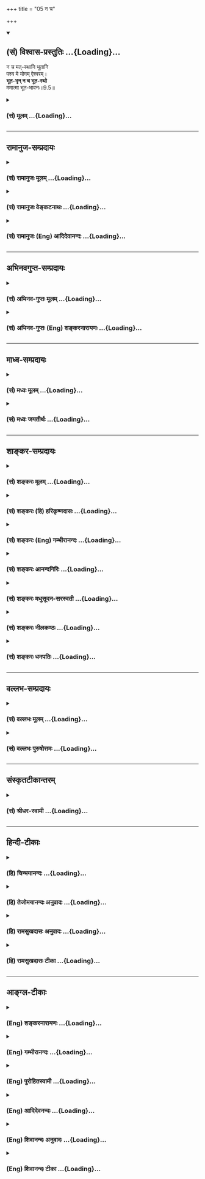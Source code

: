 +++
title = "05 न च"

+++
<div class="js_include" newlevelforh1="2" title="(सं) विश्वास-प्रस्तुतिः" unfilled url="/purANam_vaiShNavam/mahAbhAratam/06-bhIShma-parva/03-bhagavad-gItA-parva/saMskRtam/vishvAsa-prastutiH/09_rAja-vidyA-rAja-guhy/05_na_cha.md">
<details open><summary><h2>(सं) विश्वास-प्रस्तुतिः ...{Loading}...</h2></summary>

न च मत्-स्थानि भूतानि  
पश्य मे योगम् ऐश्वरम्।  
**भूत-भृन् न च भूत-स्थो**  
ममात्मा भूत-भावनः॥9.5॥
</details>
</div>
<div class="js_include collapsed" newlevelforh1="3" title="(सं) मूलम्" unfilled url="/purANam_vaiShNavam/mahAbhAratam/06-bhIShma-parva/03-bhagavad-gItA-parva/saMskRtam/mUlam/09_rAja-vidyA-rAja-guhy/05_na_cha.md">
<details><summary><h3>(सं) मूलम् ...{Loading}...</h3></summary>

न च मत्स्थानि भूतानि पश्य मे योगमैश्वरम्।  
भूतभृन्न च भूतस्थो ममात्मा भूतभावनः।।9.5।।
</details>
</div>


_________________
## रामानुज-सम्प्रदायः
<div class="js_include collapsed" newlevelforh1="3" title="(सं) रामानुजः मूलम्" unfilled url="/purANam_vaiShNavam/mahAbhAratam/06-bhIShma-parva/03-bhagavad-gItA-parva/saMskRtam/rAmAnujaH/mUlam/09_rAja-vidyA-rAja-guhy/05_na_cha.md">
<details><summary><h3>(सं) रामानुजः मूलम् ...{Loading}...</h3></summary>

।।9.5।।**न च मत्स्थानि भूतानि** न घटादीनां जलादेः इव मम धारकत्वम्; कथम्
मत्संकल्पेन।**पश्य** मम **ऐश्वरं योगम्** अन्यत्र कुत्रचिद् असंभवनीयं
मदसाधारणम् आश्चर्यं योगं पश्य। कः असौ योगः **भूतभृन्न च भूतस्थो ममात्मा
भूतभावनः।** सर्वेषां भूतानां भर्ता अहं न च तैः कश्चिद् अपि मम उपकारः। मम
आत्मा एव भूतभावनः; मम मनोमयः संकल्प एव भूतानां भावयिता धारयिता नियन्ता
च। सर्वस्य अस्य स्वसंकल्पायत्तस्थितिप्रवृत्तित्वे निदर्शनम् आह --

</details>
</div>
<div class="js_include collapsed" newlevelforh1="3" title="(सं) रामानुजः वेङ्कटनाथः" unfilled url="/purANam_vaiShNavam/mahAbhAratam/06-bhIShma-parva/03-bhagavad-gItA-parva/saMskRtam/rAmAnujaH/venkaTanAthaH/09_rAja-vidyA-rAja-guhy/05_na_cha.md">
<details><summary><h3>(सं) रामानुजः वेङ्कटनाथः ...{Loading}...</h3></summary>

।। 9.5एवमध्यायप्रधानार्थस्य प्रापकस्य माहात्म्यमुक्तम् अथ
प्राप्यमाहात्म्यद्वाराऽपि तदेव स्थिरीक्रियत इत्यभिप्रायेणाहशृणु
तावदिति। इदं सर्वम् इति निर्देशः प्रमाणसिद्धसमस्तवस्तुपर इत्यभिप्रायेणइदं
चेतनाचेतनात्मकमित्युक्तम्। अव्यक्तमूर्तिना इत्यस्य
विग्रहविषयत्वेऽत्रानुपयोगात्स्वरूपविषयोऽयमौपचारिकः प्रयोग इति
दर्शयितुंअप्रकाशितस्वरूपेणेत्युक्तम्।
आकाशवत्सन्निधिमात्ररूपव्याप्तिव्युदासाय बहुप्रमाणसिद्धो
व्याप्तिप्रकारःमया इत्यनेनाभिप्रेत इत्याहअन्तर्यामिणेति। उक्तप्रकाराया
व्याप्तेः प्रयोजनं तन्निदानं च दर्शयतिअस्येति। अत्र
धारणमनन्तरग्रन्थसिद्धम् अत एव नियमनमप्यर्थसिद्धम्। धारणं हि प्रशासनाधीनं
श्रूयते। शेषित्वं तु प्रागुक्तं; शरीरित्वेनार्थसिद्धं च।
अप्रकाशितस्वरूपत्वेन नियामकत्वेन च सर्वव्याप्तिं श्रुतौ दर्शयतियथेति।
पृथिव्युदाहरणं तत्प्रकरणोक्तसर्वाचेतनोपलक्षणार्थम्।
उक्तप्रकारव्यापकत्ववशात्मत्स्थानि इत्यनेन जगतः पृथक्सिद्धता निरस्यत
इत्यभिप्रायेणाहतत इति। श्रीविश्वरूपादिषु विग्रहाश्रितत्वमपि
सर्वस्योच्यते अत्र तु स्वरूपनिष्ठतेत्यपौनरुक्त्याय --
मय्यन्तर्यामिणीत्युक्तम्। अनयोर्धारणनियमनयोरपि व्याप्त्या सहाधीततामाह --
तत्रैवेति। स्थितिनियमने -- स्थितिप्रवृत्ती इत्यर्थः। शरीरशरीरित्ववचनात्
धृतिः शेषित्वं च तत्रार्थसिद्धे इत्यभिप्रायेणाहशेषित्वं चेति। मया ततमिदं
सर्वम् इत्यभिधायैवन चाहं तेष्ववस्थितः इति वचनं व्याहतम्; यः पृथिव्यां
तिष्ठन् इत्यादिश्रुतिविरुद्धं चेत्यत्राहअहं त्विति। मत्स्थानि सर्वभूतानि
इति प्रस्तुतप्रकारा स्थितिरत्र निषिध्यते। स भगवः कस्मिन् प्रतिष्ठितः
इत्यत्र स्वे महिम्नि यदि वा न महिम्नि \[छां.उ.7।24।1\] इति हि श्रूयत इति
भावः। उक्तं विवृणोतिमत्स्थिताविति। न कश्चिदिति स्वरूपतः
सङ्कल्पादृष्टादिना वेति भावः। मत्स्थानिन च मत्स्थानि
इत्येतद्व्याहतमित्यत्राह -- न घटादीनामिति। मूर्त हि मूर्तान्तरं
पतनप्रतिघातिना संयोगेन धारयति न तथाऽत्रेति भावः। लोकदृष्टविपरीतं न
सम्भवतीत्यभिप्रायेण शङ्कतेकथमिति। शरीरशरीरिणोरिव
सम्भवमभिप्रेत्याहमत्सङ्कल्पेनेति। स्वेच्छाधीनधारकत्वं हि विहितम्।
अस्वतन्त्रतया धारकत्वं तु निषिध्यत इत्यविरोध इति भावः। ऐश्वरम्
इत्यनेनानन्यसाधारणत्वं फलितम्। पश्य इत्यनेन चाश्चर्यता
द्योतितेत्यभिप्रायेणाहअन्यत्रेति। योगः सन्नहनोपायध्यानसङ्गतियुक्तिषु
\[अमरः3।3।22\] इति पाठात्सङ्कल्परूपं ध्यानमिह योगः;
युज्यमानस्वभावादिर्वा। पश्य मे योगम् इत्युक्ते योगस्वरूपमेवानन्तरं
वक्तव्यमिति तदाकाङ्क्षा दर्शयतिकोऽसाविति। भूतभृन्न च भूतस्थः
इत्यत्रार्थौचित्यादहमित्येव विशेष्यम्। अथवाभूतभावनः इतिवत्ममात्मा इति
निर्दिष्टसङ्कल्पविशेषणत्वेऽपि फलितकथनंसर्वेषां भूतानां
भर्ताऽहमित्यादि। आत्मा इति विशेषनिर्देशः
परिसङ्ख्यानयात्तदतिरिक्तसहकारिव्यवच्छेदार्थ
इत्यभिप्रायेणाहममात्मैवेति। ममात्मा इति
व्यधिकरणनिर्देशस्वारस्यसिद्धमात्मशब्दार्थमाहमम मनोमयः सङ्कल्प इति। एतेन
देहादिसङ्घातेऽहङ्कारमध्यारोप्य लोकबुद्ध्यनुसारेणममात्मा इति व्यपदेश
इतिशङ्करोक्तं प्रत्युक्तम्। सङ्कल्प एव मनःकार्यतयाऽन्यत्र प्रसिद्धो
मनःप्रतिपादकेनात्मशब्देनात्र व्यपदिष्टः। यद्वा आत्मशब्दोऽत्र
सङ्कल्परूपमनःपर एव;मनसैव जगत्सृष्टिं \[वि.पु.5।22।15\]मनोऽकुरुत
(आत्मन्वी) स्यामिति \[बृ.उ.1।2।1\] इत्यादेः। तदर्थज्ञापनाय तु
मनोमयशब्दः। धारणनियमनयोरेव प्रकृतत्वात्; अनन्तरश्लोके च
निर्दिश्यमानत्वात्; सृष्टेश्च ततोऽप्यनन्तरं वक्ष्यमाणत्वादत्रभूतभावनः
इत्येतत्सत्तातादधीन्यनियमनाद्युपलक्षणमित्यभिप्रायेणाहधारयिता नियन्ता
चेति। अथवाभूतभृन्न च भूतस्थः इत्यस्यैवायमर्थः।  
  

</details>
</div>
<div class="js_include collapsed" newlevelforh1="3" title="(सं) रामानुजः (Eng) आदिदेवानन्दः" unfilled url="/purANam_vaiShNavam/mahAbhAratam/06-bhIShma-parva/03-bhagavad-gItA-parva/saMskRtam/rAmAnujaH/english/AdidevAnandaH/09_rAja-vidyA-rAja-guhy/05_na_cha.md">
<details><summary><h3>(सं) रामानुजः (Eng) आदिदेवानन्दः ...{Loading}...</h3></summary>

9.5 And yet 'beings do not abide in Me,' as I do not support them as a
jug or any kind of vessel supports the water contained in them. How then
are they contained; By My will. Behold My divine Yoga power, namely, My
wonderful divine modes, unie to Me alone and having no comparison
elsewhere. What are these modes; 'I am the upholder of all beings and
yet I am not in them - My will sustains all beings.' The meaning is I am
the supporter of all beings, and yet I derive no help for Myself
whatever from them. My will alone projects, sustains and controls all
beings. He gives an illustration to show how all beings depend on His
will for their being and acts:

</details>
</div>


_________________
## अभिनवगुप्त-सम्प्रदायः
<div class="js_include collapsed" newlevelforh1="3" title="(सं) अभिनव-गुप्तः मूलम्" unfilled url="/purANam_vaiShNavam/mahAbhAratam/06-bhIShma-parva/03-bhagavad-gItA-parva/saMskRtam/abhinava-guptaH/mUlam/09_rAja-vidyA-rAja-guhy/05_na_cha.md">
<details><summary><h3>(सं) अभिनव-गुप्तः मूलम् ...{Loading}...</h3></summary>

।।9.5।। न चेति। न च मत्स्थानि -- अविद्यान्धानां तत्त्वादृष्टेः। न हि मूढा
अविच्छिन्नसंवित्स्वभावं परमेश्वरं समस्तवस्तुपरिच्छेदप्रतिष्ठास्थानं
मन्यन्ते। अपि तु कृशो देवदत्तोऽहम् इदं वेद्मि भूतले +++(S omits भूतले)+++ इदं
स्थितम् इति मितमेवस्वभावं प्रतिष्ठास्थानतया +++(N प्रतिष्ठानस्थानतया)+++
पश्यन्ति। ननु कथमेतद्विरुद्धम् \[उच्यते\] इत्या \[शङ्क्या\] ह पश्य
योगमैश्वरम्इति। योगः शक्तिः युज्यमानत्वात्। एतदेव ममैश्वर्यम्; यदेवं
निरतिशयाद्भुतवृत्ति स्वातन्त्र्यमित्यर्थः।

</details>
</div>
<div class="js_include collapsed" newlevelforh1="3" title="(सं) अभिनव-गुप्तः (Eng) शङ्करनारायणः" unfilled url="/purANam_vaiShNavam/mahAbhAratam/06-bhIShma-parva/03-bhagavad-gItA-parva/saMskRtam/abhinava-guptaH/english/shankaranArAyaNaH/09_rAja-vidyA-rAja-guhy/05_na_cha.md">
<details><summary><h3>(सं) अभिनव-गुप्तः (Eng) शङ्करनारायणः ...{Loading}...</h3></summary>

9.5 Na ca etc. Yet, the beings do not exist in Me : For, the persons,
who are blind with nescience, do not see the reality. The ignorant do
not consider the Absolute Lord - Who is of the nature of infinite
Consciousness - as a basis of determinate knowledge of all objects. On
the other hand conceiving \[like\] 'I, the lean Devadatta, know this, as
existing here on the floor', they view \[things of\] finite nature aone
as the basis \[of determination\]. But why this contradiction ; On this
doubt \[the Lord\] says Look at the Sovereign Yoga of Mine. Yoga
signifies the Power \[of the Absolute\], because it is being employed.
This is indeed My Sovereignty, which is the Freedom of behaving in this
manner in a highly strange way. This is the idea (here).

</details>
</div>


_________________
## माध्व-सम्प्रदायः
<div class="js_include collapsed" newlevelforh1="3" title="(सं) मध्वः मूलम्" unfilled url="/purANam_vaiShNavam/mahAbhAratam/06-bhIShma-parva/03-bhagavad-gItA-parva/saMskRtam/madhvaH/mUlam/09_rAja-vidyA-rAja-guhy/05_na_cha.md">
<details><summary><h3>(सं) मध्वः मूलम् ...{Loading}...</h3></summary>

।।9.5।। मत्स्थत्वेऽपि यथा पृथिव्यां स्पृष्ट्वा स्थितानि न तथा मयीत्याह --
न चेति। न दृश्यश्चक्षुषा चासौ न स्पृश्यः स्पर्शनेन च \[म.भा.12।339।21\]
इति हि मोक्षधर्मे। संज्ञासंज्ञः \[म.भा.12।338।47\] इति च। ममात्मा देह एव
भूतभावनः। महाविभूतेर्माहात्म्यशरीरइति इति मोक्षधर्मे
\[म.भा.12।338।17475\]।

</details>
</div>
<div class="js_include collapsed" newlevelforh1="3" title="(सं) मध्वः जयतीर्थः" unfilled url="/purANam_vaiShNavam/mahAbhAratam/06-bhIShma-parva/03-bhagavad-gItA-parva/saMskRtam/madhvaH/jayatIrthaH/09_rAja-vidyA-rAja-guhy/05_na_cha.md">
<details><summary><h3>(सं) मध्वः जयतीर्थः ...{Loading}...</h3></summary>

।।9.5।। मत्स्थानि सर्वभूतानि \[9।4\] इत्युक्त्वा पुनः कथंन च मत्स्थानि
इति व्याहृतमुच्यते इत्यत आह -- **मत्स्थत्वेऽपी**ति। **स्पृष्ट्वे**ति।
स्पर्शनेन्द्रियेण तां ज्ञात्वाऽन्योन्यधर्मसंक्रान्तिमासाद्य चेत्यर्थः।
परमेश्वरस्य स्पर्शनाद्यवेद्यत्वे प्रमाणमाह -- **ने**ति। संज्ञया शब्देनैव
संज्ञा सम्यग् ज्ञानं यस्यासौ तथोक्तः। मत्स्थानीत्यादेरुक्तत्वात्
भूतभृदित्यादिकं पुनरुक्तमित्यत आह -- **ममे**ति। प्राग्भूताधारत्वादिकं
स्वस्योक्तम्; अत्र पुनरव्यक्तमूर्तिनेति मूर्तावुक्तायां साऽस्मदादीनामिव
भिन्नेति भ्रान्तिनिरासार्थं स्वलक्षणं स्वदेहस्योच्यत
इत्यर्थः। ,भूतभावनत्वस्याधिकस्योक्तेश्च न पुनरुक्तिरिति भावेनोक्तम् --
**भूते**ति। स्यादिदं व्याख्यानं यदि भगवद्देहस्येदं भवेत्। तदेव कुतः
इत्यत आह -- **महाविभूते**रिति। माहात्म्यमेव शरीरं यस्यासौ तथोक्तः।

</details>
</div>


_________________
## शाङ्कर-सम्प्रदायः
<div class="js_include collapsed" newlevelforh1="3" title="(सं) शङ्करः मूलम्" unfilled url="/purANam_vaiShNavam/mahAbhAratam/06-bhIShma-parva/03-bhagavad-gItA-parva/saMskRtam/shankaraH/mUlam/09_rAja-vidyA-rAja-guhy/05_na_cha.md">
<details><summary><h3>(सं) शङ्करः मूलम् ...{Loading}...</h3></summary>

।।9.5।। -- **न च मत्स्थानि भूतानि** ब्रह्मादीनि। **पश्य मे योगं**
युक्तिं घटनं मे **मम ऐश्वरम्** ईश्वरस्य इमम् ऐश्वरम्; योगम् आत्मनो
याथात्म्यमित्यर्थः। तथा च श्रुतिः असंसर्गित्वात् असङ्गतां दर्शयति --
असङ्गो न हि सज्जते (बृह0 उ₀ 3।9।26) इति। इदं च आश्चर्यम् अन्यत् पश्य --
भूतभृत् असङ्गोऽपि सन् भूतानि बिभर्ति **न च भूतस्थः;** यथोक्तेन न्यायेन
दर्शितत्वात् भूतस्थत्वानुपपत्तेः। कथं पुनरुच्यते असौ मम आत्मा इति विभज्य
देहादिसङ्घातं तस्मिन् अहंकारम् अध्यारोप्य लोकबुद्धिम् अनुसरन् व्यपदिशति
**मम आत्मा** इति; न पुनः आत्मनः आत्मा अन्यः इति लोकवत् अजानन्। तथा
**भूतभावनः** भूतानि भावयति उत्पादयति वर्धयतीति वा भूतभावनः।। यथोक्तेन
श्लोकद्वयेन उक्तम् अर्थं दृष्टान्तेन उपपादयन् आह --,

</details>
</div>
<div class="js_include collapsed" newlevelforh1="3" title="(सं) शङ्करः (हि) हरिकृष्णदासः" unfilled url="/purANam_vaiShNavam/mahAbhAratam/06-bhIShma-parva/03-bhagavad-gItA-parva/saMskRtam/shankaraH/hindI/harikRShNadAsaH/09_rAja-vidyA-rAja-guhy/05_na_cha.md">
<details><summary><h3>(सं) शङ्करः (हि) हरिकृष्णदासः ...{Loading}...</h3></summary>

।।9.5।। मैं असंसर्गी हूँ; इसलिये --, ( वास्तवमें ) ब्रह्मादि सब प्राणी भी
मुझमें स्थित नहीं हैं; तू मेरे इस ईश्वरीय योग -- युक्ति -- घटनाको देख;
अर्थात् मुझ ईश्वरके योगको यानी यथार्थ आत्मतत्त्वको समझ। संसर्गरहित आत्मा
कहीं भी लिप्त नहीं होता यह श्रुति भी संसर्गरहित होनेके कारण ( आत्माकी )
निर्लेपता दिखलाती है। यह और भी आश्चर्य देख कि भूतभावन मेरा आत्मा
संसर्गरहित होकर भी भूतोंका भरणपोषण करता रहता है परंतु भूतोमें स्थित नहीं
है। क्योंकि परमात्माका भूतोंमें स्थित होना सम्भव नहीं; यह बात उपर्युक्त
न्यायसे स्पष्ट दिखलायी जा चुकी है। पू₀ -- ( जब कि आत्मा अपनेसे कोई अन्य
वस्तु ही नहीं है ) तो मेरा आत्मा यह कैसे कहा जाता है उ₀ -- लौकिक
बुद्धिका अनुकरण करते हुए देहादि संघातको आत्मासे अलग करके फिर उसमें
अहंकारका अध्यारोप करके मेरा आत्मा ऐसा कहते हैं; आत्मा अपने आपसे भिन्न है
ऐसा समझकर लोगोंकी भाँति अज्ञानपूर्वक ऐसा नहीं कहते। जो भूतोंको प्रकट
करता है -- उत्पन्न करता है या बढ़ाता है उसको भूतभावन कहते हैं।

</details>
</div>
<div class="js_include collapsed" newlevelforh1="3" title="(सं) शङ्करः (Eng) गम्भीरानन्दः" unfilled url="/purANam_vaiShNavam/mahAbhAratam/06-bhIShma-parva/03-bhagavad-gItA-parva/saMskRtam/shankaraH/english/gambhIrAnandaH/09_rAja-vidyA-rAja-guhy/05_na_cha.md">
<details><summary><h3>(सं) शङ्करः (Eng) गम्भीरानन्दः ...{Loading}...</h3></summary>

9.5 Na ca bhutani, nor do the beings, beginning from Brahma; matsthani,
dwell in Me. Pasya, behold; me, My; aisvaram, divine; yogam, Yoga,
action, performance, i.e. this real nature of Myself. The Upanisadic
text, too, similarly shows the absence of association (of the Self) due
to Its being free from contact: '৷৷.unattached, for It is never
attached' (Br. 3.9.26). Behold this other wonder: I am the bhuta-bhrt,
sustainer of beings, though I am unattached. Ca, but; mama atma, My
Self; na bhutasthah, is not contained in the bengs. As it has been
explained according to the logic stated above, there is no possibility
of Its remaining contained in beings. How, again, is it said, 'It is My
Self; Following human understanding, having separated the aggregate of
body etc. (from the Self) and superimposing eoism of them, the Lord
calls It 'My Self'. But not that He has said so by ignorantly thinking
like ordinary mortals that the Self is different from Himself. So also,
I am the bhuta-bhavanah, originator of beings, one who gives birth to or
nourishes the beings. By way of establishing with the help of an
illustration the subject-matter \[Subject-matter-that the Self, which
has no contact with anything, is the substratum of creation, continuance
and dissolution.\] dealt with in the aforesaid two verses, the Lord
says:

</details>
</div>
<div class="js_include collapsed" newlevelforh1="3" title="(सं) शङ्करः आनन्दगिरिः" unfilled url="/purANam_vaiShNavam/mahAbhAratam/06-bhIShma-parva/03-bhagavad-gItA-parva/saMskRtam/shankaraH/AnandagiriH/09_rAja-vidyA-rAja-guhy/05_na_cha.md">
<details><summary><h3>(सं) शङ्करः आनन्दगिरिः ...{Loading}...</h3></summary>

।।9.5।। परमेश्वरस्य भूतेषु स्थित्यभावेऽपि भूतानां तत्र स्थितिरास्थितेति
कुतोऽसङ्गत्वं तत्राह -- **अतएवेति।** नचेत्यत्र चकारोऽवधारणार्थः।
भूतानामीश्वरे नैव स्थितिरित्यत्र हेतुमाह -- **पश्येति।**
आत्मनोऽसङ्गत्वं,स्वरूपमित्यत्र प्रमाणमाह -- **तथाचेति।**
असङ्गश्चेदीश्वरस्तर्हि कथं मत्स्थानि भूतानीत्युक्तं कथं च तथोक्त्वा नच
मत्स्थानीति तद्विरुद्धमुदीरितमित्याशङ्क्याह -- **इदं चेति।** तर्हि
भूतसंबन्धः स्यादिति नेत्याह -- **नचेति।** यथोक्तेन न्यायेन।
असङ्गत्वेनेति यावत्। असङ्गतया वस्तुतो भूतासंबन्धेऽपि कल्पनया तदविरोधान्न
मिथोविरोधोऽस्तीति भावः। आत्मनः सकाशादात्मनोऽन्यत्वायोगात्कुतः
संबन्धोक्तिरित्याशङ्क्याह -- **असाविति।** (विभज्येति)। यथा लोको
वस्तुतत्त्वमजानन्भेदमारोप्य ममायमिति संबन्धमनुभवति न तथेह संबन्धव्यपदेश
आत्मनि स्वतो भेदाभावादतो भेदेऽसत्येव लोके
संबन्धबुद्धिदर्शनमनुसरन्भगवानात्मनो देहादिसंघातं विभज्याहंकारं
तस्मिन्नारोप्य असौ ममात्मेति भेदं व्यपदिशति। तथाच संघातस्य ममेति
व्यपदेशात्ततो नि(कृ)ष्कृष्टस्य स्वरूपस्यात्मशब्देन निर्देशान्न
भूतस्थोऽसावित्यर्थः। पूर्वोक्तासङ्गत्वाङ्गीकारेणैवात्मा भूतानि
भावयतीत्याह -- **तथेति।**

</details>
</div>
<div class="js_include collapsed" newlevelforh1="3" title="(सं) शङ्करः मधुसूदन-सरस्वती" unfilled url="/purANam_vaiShNavam/mahAbhAratam/06-bhIShma-parva/03-bhagavad-gItA-parva/saMskRtam/shankaraH/madhusUdana-sarasvatI/09_rAja-vidyA-rAja-guhy/05_na_cha.md">
<details><summary><h3>(सं) शङ्करः मधुसूदन-सरस्वती ...{Loading}...</h3></summary>

।।9.5।। अतएव दिविष्ठ इवादित्ये कल्पितानि जलचलनादीनि मयि कल्पितानि भूतानि
परमार्थतो मयि न सन्ति। त्वमर्जुनः प्राकृतीं मनुष्यबुद्धिं हित्वा पश्य
पर्यालोचय। मे योगं प्रभावमैश्वरं अघटनघटनाचातुर्यं मायाविन इव
ममावलोकयेत्यर्थः। नाहं कस्यचिदाधेयो नापि कस्यचिदाधारस्तथाप्यहं सर्वेषु
भूतेषु मयि च सर्वाणि भूतानीति महतीयं माया। यतो भूतानि सर्वाणि
कार्याण्युपादानतया बिभर्ति धारयति पोषयतीति च भूतभृत् भूतानि सर्वाणि
कर्तृतयोत्पादयतीति भूतभावनः। एवमभिन्ननिमित्तोपादानभूतोऽपि ममात्मा मम
परमार्थस्वरूपभूतः सच्चिदानन्दघनोऽसङ्गाद्वितीयस्वरूपत्वान्न भूतस्थः
परमार्थतो न भूतसंबन्धी स्वप्नदृगिव न परमार्थतः स्वकल्पितसंबन्धीत्यर्थः।
ममात्मेति राहोः शिर इतिवत्कल्पनया षष्ठी।

</details>
</div>
<div class="js_include collapsed" newlevelforh1="3" title="(सं) शङ्करः नीलकण्ठः" unfilled url="/purANam_vaiShNavam/mahAbhAratam/06-bhIShma-parva/03-bhagavad-gItA-parva/saMskRtam/shankaraH/nIlakaNThaH/09_rAja-vidyA-rAja-guhy/05_na_cha.md">
<details><summary><h3>(सं) शङ्करः नीलकण्ठः ...{Loading}...</h3></summary>

।।9.5।। एवमभ्युपगतमानन्दस्य जगद्विवर्ताधिष्ठानत्वं तदप्यपवदति -- **न च
मत्स्थानीति।** अयंभावः -- अस्य द्वैतेन्द्रजालस्य यदुपादानकारणम्। अज्ञानं
तदुपाश्रित्य ब्रह्मकारणमुच्यते इति वार्तिकोक्तेरज्ञानमेव जगत्कारणं तच्च
तुच्छम्। अहं चासङ्गः। ततश्च तुच्छतरेण तत्कार्येण भूतसंघेन न
ममासङ्गस्याधाराधेयभावसंबन्धोऽनिर्वचनीयोऽप्यस्ति। आवृतं हि
रज्ज्वादिकमनिर्वचनीयेन सर्पादिना संबध्यते। अहं तु सर्वदानावृतः
साक्षिरूपत्वात्तत्संबन्धशून्य इति न च मत्स्थानि भूतानीत्युक्तमिति। ननु
साक्षिणस्तव ब्रह्मणो युवा सुखी चेति प्रतीत्येव भूतसंबन्धानुभवात्कथं न च
मत्स्थानीत्युक्तिरित्याशङ्क्याह -- **पश्य मे योगमैश्वरमिति।** मे मम
भूतैः सह योगं युक्तिघटनां पश्य। ऐश्वरं ईश्वरेण मायाविना निर्मितं गगने
गन्धर्वनगरमिव। अतएव मम कारणशरीरस्यात्मा प्रत्यगानन्दे भूतभृदपि भूतस्थो
न। चकारोऽप्यर्थे भिन्नक्रमश्च। खमिव गन्धर्वनगरभृदपि तत्स्थं न। तस्य
तदाकारेण परिणामासंभवात्। एवंरूपोऽपि परानन्दरूपो ममात्मा स भूतभावनः
भूतानां वृद्धिकरः। एतस्यैवानन्दस्यान्यानि भूतानि मात्रामुपजीवन्ति। को
ह्येवान्यात्कः प्राण्याद्यदेष आकाश आनन्दो न स्यात् इत्यादिश्रुतिभ्यः।
आकाशेऽव्याकृताख्ये स्वाधिष्ठानभूत आनन्दोऽनुस्यूतो न स्यात्तर्हि
प्राणापानक्रियां कश्चिदपि न कुर्यात् कारणगतं जाड्यं कार्येऽपि स्यात्।
आकाशे आनन्दानुबन्धे तु कारणस्य चेतनत्वात्कार्यमपि चेतनावत्स्यादिति
श्रुत्यर्थः। बृहदारण्यकेऽपियदूर्ध्वं गार्गि दिवो यदवाक् पृथिव्या यदन्तरा
द्यावापृथिवी इमे यद्भूतं च भवच्च भविष्यच्चेत्याचक्षत आकाश एव तदोतं च
प्रोतं च इति मायाविनि सर्वस्योतप्रोतत्वमुक्त्वाकस्मिन्नु खल्वाकाश ओतश्च
प्रोतश्च इत्यस्योत्तरम्एतस्मिन्खल्वक्षरे गार्गि आकाश ओतश्च प्रोतश्च
इत्यस्थूलादिलक्षणस्याक्षरस्याकाशाधारत्वमुक्तम्।
तस्माद्युक्तमुक्तमाकाशशरीरेण भगवता कारणोपाधिनिष्कृष्टचिन्मात्राभिप्रायेण
ममात्मा भूतभावन इति।

</details>
</div>
<div class="js_include collapsed" newlevelforh1="3" title="(सं) शङ्करः धनपतिः" unfilled url="/purANam_vaiShNavam/mahAbhAratam/06-bhIShma-parva/03-bhagavad-gItA-parva/saMskRtam/shankaraH/dhanapatiH/09_rAja-vidyA-rAja-guhy/05_na_cha.md">
<details><summary><h3>(सं) शङ्करः धनपतिः ...{Loading}...</h3></summary>

।।9.5।। अतएव सर्वसङ्गविवर्जिते मयि परमात्मनि वस्तुस्तु भूतान्यपि सर्वाणि
नच स्थितानि। पश्य मे योगमैश्वम्। योगं युक्तं घटनां ममैश्वरं
याथात्म्यभावम्। तथाच श्रुतिःअङ्गो नहि सञ्जते इति। इदं
चान्यद्योगमधटितधटनापटीयस्त्वं पश्य। भूतभृन्नच भूतस्थो
ममात्माऽसङ्गित्वात् भूतेषु न तिष्ठतीति तथा वस्तुत एतादृशोऽपि सन् भूतानि
स्थावरजङ्गमादीनि बिभर्ति धारयति पोषयतीति तथा भूतभावनः भूतानि
भावत्युत्पादयतीति तथा ममात्मेति तु भेदमारोप्य राहोः शरि इतिवत्प्रयोगः।

</details>
</div>


_________________
## वल्लभ-सम्प्रदायः
<div class="js_include collapsed" newlevelforh1="3" title="(सं) वल्लभः मूलम्" unfilled url="/purANam_vaiShNavam/mahAbhAratam/06-bhIShma-parva/03-bhagavad-gItA-parva/saMskRtam/vallabhaH/mUlam/09_rAja-vidyA-rAja-guhy/05_na_cha.md">
<details><summary><h3>(सं) वल्लभः मूलम् ...{Loading}...</h3></summary>

।।9.5।। तेन भूतानि पञ्चमहाभूतानि प्राणिजातानि च नामरूपज्ञानकर्मात्मकानि
मत्स्थानि अस्तिभातिप्रियत्वेन रूपेण नाम्ना च प्रकाशमाने मय्येवाक्षरे
सर्वान्तर्यामिस्वरूपे उपादाने स्थितानि। द्वितीयपक्षे मत्स्थानि भूतानि
मदायत्तस्थितिकानीत्यर्थः। अहं तु न तदायत्तस्थितिरित्याहनचाहं तेषु
\[9।4\] इति। एवम्भूतो ममाखिलधर्माश्रयस्य मूलभूतस्य क्षराक्षरातीतस्य
स्वैश्वर्यमहिमेति बोधयतिन च मत्स्थानि इति। निर्लेपतया
विरुद्धसर्वधर्माश्रयत्वमाह। वस्तुतो न च मत्स्थानि नहि घटादीनामिव
जलाद्यवलेपकत्वं (जलावधारकत्वं) मयि मदाधारशक्त्या तत्स्थितिरपि
नान्यथेत्यचिन्त्यैश्वर्ययोगोऽयं ममेत्याहपश्य मे योगमैश्वरं इति। तथाहि मे
मनोमयसङ्कल्प एव सर्वं कर्त्तुं शक्तोऽलौकिकयोगः स एवान्यव्यामोहको
मायापदव्यपदिश्यमानोऽपि क्वचित् स च ममात्माऽक्षरस्वरूपोऽध्यात्मधर्माख्यो
भूतानां भावयिता नियन्ता च तमेतं पश्य मम विरुद्धधर्माश्रयमालोचय। स
किम्भूतः भूतभृन्न च भूतस्थ इति। न तत्सजातीयः; अपितु
भूम्याद्यन्तर्वर्त्ती पालक उद्भावकश्च।

</details>
</div>
<div class="js_include collapsed" newlevelforh1="3" title="(सं) वल्लभः पुरुषोत्तमः" unfilled url="/purANam_vaiShNavam/mahAbhAratam/06-bhIShma-parva/03-bhagavad-gItA-parva/saMskRtam/vallabhaH/puruShottamaH/09_rAja-vidyA-rAja-guhy/05_na_cha.md">
<details><summary><h3>(सं) वल्लभः पुरुषोत्तमः ...{Loading}...</h3></summary>

  
  
।।9.5।। मत्स्थानि सर्वभूतानि \[9।4\] इत्युक्त्या भगवतस्ते भिन्ना
भविष्यन्तीति ज्ञानेन व्यापकत्वे भ्रमो मा भवत्वित्यत आह -- न च
मत्स्थानीति। च पुनः। तानि भूतानि जातान्यपि भिन्नतया मत्स्थानि न; किन्तु
मदात्मकान्येवेत्यर्थः। ननु तर्हि कथं भेदप्रतीतिः इत्यत आह -- पश्य मे
योगमैश्वरमिति। मे ऐश्वरं कर्तुमकर्तुमन्यथाकर्तुं समर्थत्वरूपं
क्रीडात्मकं योगं पश्य। अयमर्थः -- मया क्रीडार्थमभेदेऽपि भेदो बोध्यते।
एतदेव विशदयति -- भूतभृदिति। भूतानि आधारत्वेन धारयति स्वरसार्थं पोषयतीति
भूतभृत्। भूतानि पालयति तथा भावयति स्वभावभावितानि करोतीति भूतभावनः।
एतादृशोऽपि सन् ममात्मा मदात्मस्वरूपं भूतस्थो न भवति। अयं भावः -- तेषु
क्रीडां कुर्वन्नपि यथा ते क्रीडार्थं सृष्टास्तत्र स्थिताः स्वाभिमानेन
भिन्नतया,तिष्ठन्ति तथाऽहं न तिष्ठामि।  
  

</details>
</div>


_________________
## संस्कृतटीकान्तरम्
<div class="js_include collapsed" newlevelforh1="3" title="(सं) श्रीधर-स्वामी" unfilled url="/purANam_vaiShNavam/mahAbhAratam/06-bhIShma-parva/03-bhagavad-gItA-parva/saMskRtam/shrIdhara-svAmI/09_rAja-vidyA-rAja-guhy/05_na_cha.md">
<details><summary><h3>(सं) श्रीधर-स्वामी ...{Loading}...</h3></summary>

।।9.5।। किंच **-- नचेति।** नच मयि स्थितानि भूतान्यसङ्गत्वादेव मम। ननु
तर्हि व्यापकत्वमाश्रयत्वं च पूर्वोक्तं विरुद्धमित्याशङ्क्याह **--
यथेति।** म ऐश्वरमसाधारणं योगं युक्तिमघटितघटनाचातुर्यं पश्य।
मदीययोगमायावैभवस्यावितर्क्यत्वान्न विरुद्धं किंचिदित्यर्थः।
अन्यदप्याश्चर्यं पश्येत्याह -- भूतेति। भूतानि बिभर्ति धारयतीति भूतभृत्।
भूतानि भावयति पालयतीति भूतभावनः। एवंभूतोऽपि ममात्मा परं स्वरूपं भूतस्थो
न भवति।। अयंभावः -- यथा जीवो देहं बिभ्रत्पालयंश्चाहंकारेण
तत्संश्लिष्टस्तिष्ठत्येवमहं भूतानि धारयन्पालयन्नपि न तेषु तिष्ठामि;
निरहंकारत्वादिति।

</details>
</div>


_________________
## हिन्दी-टीकाः
<div class="js_include collapsed" newlevelforh1="3" title="(हि) चिन्मयानन्दः" unfilled url="/purANam_vaiShNavam/mahAbhAratam/06-bhIShma-parva/03-bhagavad-gItA-parva/hindI/chinmayAnandaH/09_rAja-vidyA-rAja-guhy/05_na_cha.md">
<details><summary><h3>(हि) चिन्मयानन्दः ...{Loading}...</h3></summary>

।।9.5।। पूर्व श्लोक में भगवान् श्रीकृष्ण ने कहा है कि समस्त भूत अर्थात्
सम्पूर्ण चराचर सृष्टि उनमें स्थित है; परन्तु वे उसमें नहीं हैं। उसी विषय
के तर्क की अगली कड़ी बताते हुए वे अब कहते हैं कि वस्तुत; वे भूत मुझमें
स्थित नहीं हैं; अर्थात् अनन्त से सान्त की उत्पत्ति कभी नहीं हुई स्तम्भ
और प्रेत के दृष्टान्त का पुन उपयोग करते हुए; भगवान् की उक्ति स्तम्भ के
इस कथन के तुल्य होगी कि; वास्तव में; मुझ विद्युत् स्तम्भ में प्रेत का
अस्तित्व कदापि नहीं था। अनन्त स्वरूप शुद्ध चैतन्य परमात्मा में इस
नानाविध जगत् का अस्तित्व न कभी था; न अब है और न कभी होगा। जाग्रत पुरुष
के लिए स्वप्न के भोग कभी उपलब्ध नहीं होते। संक्षेप में; आत्मानुभव में इस
नानाविध सृष्टि का दर्शन नहीं होता। वर्तमान में इसकी प्रतीति का कारण
अज्ञानरूप आत्मविस्मृति है। यह आत्मा भूतमात्र को उत्पन्न करने वाला और उसका
धारकपोषक है; जैसे; समस्त तरंगों का जन्मदाता और धारणपोषण करने वाला समुद्र
है और फिर भी; मैं उनमें (भूतों में) स्थित नहीं हूँ। कैसे जैसे; समुद्र
तरंगों में नहीं रहता अर्थात् उसके परिच्छेदों से सदा मुक्त रहता है। समस्त
घटों की उत्पत्ति; स्थिति और धारण मिट्टी से ही है; तथापि उनमें से कोई एक
घट अथवा घटसमुदाय न तो मिट्टी को परिभाषित कर सकता है और न उसके सम्पूर्ण
ज्ञान को करा सकता है। दिव्य; सनातन शुद्ध चैतन्य स्वरूप परमात्मा ही वह
अधिष्ठान है; जो इस नित्य परिवर्तनशील विविधरूप सृष्टि के विस्तृत हृदय को
धारण और प्रकाशित करता है। ज्ञानेन्द्रियों के द्वारा बाह्य विषयों के ग्रहण
से मन में विषयाकार वृत्तियाँ उत्पन्न होती हैं; जिन्हें सर्वरूपों में
स्थित चैतन्य आत्मा प्रकाशित करता है। यदि यह चैतन्य न होता तो हमें अखण्ड
अनुभवों की धारा के रूप में जीवन का कभी भान भी नहीं हो सकता था। जैसे
कपड़े में कपास है; आभूषणों में स्वर्ण और अग्नि में उष्णता है; वैसे ही
क्षर सृष्टि में अक्षर तत्त्व है। जाग्रत पुरुष के बिना स्वप्नद्रष्टा नहीं
हो सकता जाग्रत पुरुष स्वप्न जगत् को व्याप्त किये रहता है; परन्तु वह
स्वप्न से कभी दूषित या लिप्त नहीं होता और; जाग्रत पुरुष की दृष्टि से
स्वप्न का अस्तित्व कभी होता ही नहीं। भगवान् श्रीकृष्ण यह अनुभव करते हैं
कि विरोधाभास की यह भाषा अर्जुन जैसे सामान्य पुरुषों के लिए एक पहेली
सिद्ध हो रही है; इसलिए करूणासागर भगवान् अपने शिष्य के लिए एक दृष्टान्त
देते हैं --

</details>
</div>
<div class="js_include collapsed" newlevelforh1="3" title="(हि) तेजोमयानन्दः अनुवादः" unfilled url="/purANam_vaiShNavam/mahAbhAratam/06-bhIShma-parva/03-bhagavad-gItA-parva/hindI/tejomayAnandaH/anuvAdaH/09_rAja-vidyA-rAja-guhy/05_na_cha.md">
<details><summary><h3>(हि) तेजोमयानन्दः अनुवादः ...{Loading}...</h3></summary>

।।9.5।। और (वस्तुत:) भूतमात्र मुझ में स्थित नहीं है; मेरे ईश्वरीय योग को
देखो कि भूतों को धारण करने वाली और भूतों को उत्पन्न करने वाली मेरी आत्मा
उन भूतों में स्थित नहीं है।।

</details>
</div>
<div class="js_include collapsed" newlevelforh1="3" title="(हि) रामसुखदासः अनुवादः" unfilled url="/purANam_vaiShNavam/mahAbhAratam/06-bhIShma-parva/03-bhagavad-gItA-parva/hindI/rAmasukhadAsaH/anuvAdaH/09_rAja-vidyA-rAja-guhy/05_na_cha.md">
<details><summary><h3>(हि) रामसुखदासः अनुवादः ...{Loading}...</h3></summary>

।।9.4 -- 9.5।। यह सब संसार मेरे निराकार स्वरूपसे व्याप्त है। सम्पूर्ण
प्राणी मुझ में स्थित हैं; परन्तु मैं उनमें स्थित नहीं हूँ तथा वे प्राणी
भी मेरेमें स्थित नहीं हैं -- मेरे इस ईश्वर-सम्बन्धी योग-(सामर्थ्य-) को
देख ! सम्पूर्ण प्राणियोंको उत्पन्न करनेवाला और उनका धारण, भरण-पोषण
करनेवाला मेरा स्वरूप उन प्राणियोंमें स्थित नहीं है।

</details>
</div>
<div class="js_include collapsed" newlevelforh1="3" title="(हि) रामसुखदासः टीका" unfilled url="/purANam_vaiShNavam/mahAbhAratam/06-bhIShma-parva/03-bhagavad-gItA-parva/hindI/rAmasukhadAsaH/TIkA/09_rAja-vidyA-rAja-guhy/05_na_cha.md">
<details><summary><h3>(हि) रामसुखदासः टीका ...{Loading}...</h3></summary>

।।9.5।।***व्याख्या--*'मया ततमिदं सर्वं
जगदव्यक्तमूर्तिना'--**मन-बुद्धि-इन्द्रियोंसे जिसका ज्ञान होता है, वह
भगवान्का व्यक्तरूप है और जो मन-बुद्धि-इन्द्रियोंका विषय नहीं है अर्थात्
मन आदि जिसको नहीं जान सकते, वह भगवान्का अव्यक्तरूप है। यहाँ भगवान्ने
**'मया'** पदसे व्यक्त(साकार) स्वरूप और,**'अव्यक्तमूर्तिना'** पदसे
अव्यक्त-(निराकार-) स्वरूप बताया है। इसका तात्पर्य है कि भगवान्
व्यक्तरूपसे भी हैं और अव्यक्तरूपसे भी हैं। इस प्रकार भगवान्की यहाँ
व्यक्तअव्यक्त (साकारनिराकार) कहनेकी गूढ़ाभिसन्धि समग्ररूपसे है अर्थात्
सगुणनिर्गुण, साकारनिराकार आदिका भेद तो सम्प्रदायोंको लेकर है, वास्तवमें
परमात्मा एक हैं। ये सगुणनिर्गुण आदि एक ही परमात्माके अलगअलग विशेषण हैं,
अलगअलग नाम हैं।  
  
गीतामें जहाँ सत्असत्, शरीरशरीरीका वर्णन किया गया है, वहाँ जीवके वास्तविक
स्वरूपके लिये आया है-- **'येन सर्वमिदं ततम्'** (2। 17) क्योंकि यह
परमात्माका साक्षात् अंश होनेसे परमात्माके समान ही सर्वत्र व्यापक है
अर्थात् परमात्माके साथ इसका अभेद है। जहाँ सगुणनिराकारकी उपासनाका वर्णन
आया है, वहाँ बताया है -- **'येन सर्वमिदं ततम्'** (8। 22), जहाँ कर्मोंके
द्वारा भगवान्का पूजन बताया है, वहाँ भी कहा है -- **'येन सर्वमिदं ततम्'**
(18। 46)। इन सबके साथ एकता करनेके लिये ही भगवान् यहाँ कहते हैं --'**मया
ततमिदं सर्वम्'। 'मतस्थानि सर्वभूतानि'--** सम्पूर्ण प्राणी मेरेमें स्थित
हैं अर्थात् पराअपरा प्रकृतिरूप सारा जगत् मेरेमें ही स्थित है। वह मेरेको
छोड़कर रह ही नहीं सकता। कारण कि सम्पूर्ण प्राणी मेरेसे ही उत्पन्न होते
हैं, मेरेमें ही स्थित रहते हैं और मेरेमें ही लीन होते हैं अर्थात् उनका
उत्पत्ति,स्थिति और प्रलयरूप जो कुछ परिवर्तन होता है, वह सब मेरेमें ही
होता है। अतः वे सब प्राणी मेरेमें स्थित हैं।**'न चाहं तेष्ववस्थितः'--**
पहले भगवान्ने दो बातें कहीं -- पहली **'मया ततमिदं सर्वं
जगदव्यक्तमूर्तिना'** और दूसरी **'मत्स्थानि सर्वभूतानि। '** अब भगवान् इन
दोनों बातोंके विरुद्ध दो बातें कहते हैं।

</details>
</div>


_________________
## आङ्ग्ल-टीकाः
<div class="js_include collapsed" newlevelforh1="3" title="(Eng) शङ्करनारायणः" unfilled url="/purANam_vaiShNavam/mahAbhAratam/06-bhIShma-parva/03-bhagavad-gItA-parva/english/shankaranArAyaNaH/09_rAja-vidyA-rAja-guhy/05_na_cha.md">
<details><summary><h3>(Eng) शङ्करनारायणः ...{Loading}...</h3></summary>

9.5. Yet, the beings do not exist in Me. Look at the Sovereign Yoga of
Mine. My Self is the sustainer of the beings, does not exist in beings,
and cuases beings to be born.

</details>
</div>
<div class="js_include collapsed" newlevelforh1="3" title="(Eng) गम्भीरानन्दः" unfilled url="/purANam_vaiShNavam/mahAbhAratam/06-bhIShma-parva/03-bhagavad-gItA-parva/english/gambhIrAnandaH/09_rAja-vidyA-rAja-guhy/05_na_cha.md">
<details><summary><h3>(Eng) गम्भीरानन्दः ...{Loading}...</h3></summary>

9.5 Nor do the beings dwell in Me. Behod My divine Yoga! I am the
sustainer and originator of beings, but My Self is not contained in the
beings.

</details>
</div>
<div class="js_include collapsed" newlevelforh1="3" title="(Eng) पुरोहितस्वामी" unfilled url="/purANam_vaiShNavam/mahAbhAratam/06-bhIShma-parva/03-bhagavad-gItA-parva/english/purohitasvAmI/09_rAja-vidyA-rAja-guhy/05_na_cha.md">
<details><summary><h3>(Eng) पुरोहितस्वामी ...{Loading}...</h3></summary>

9.5 Nevertheless, they do not consciously abide in Me. Such is My Divine
Sovereignty that though I, the Supreme Self, am the cause and upholder
of all, yet I remain outside.

</details>
</div>
<div class="js_include collapsed" newlevelforh1="3" title="(Eng) आदिदेवनन्दः" unfilled url="/purANam_vaiShNavam/mahAbhAratam/06-bhIShma-parva/03-bhagavad-gItA-parva/english/AdidevanandaH/09_rAja-vidyA-rAja-guhy/05_na_cha.md">
<details><summary><h3>(Eng) आदिदेवनन्दः ...{Loading}...</h3></summary>

9.5 And yet beings do not abide in Me. Behold My divine Yoga. I am the
upholder of all beings and yet I am not in them. My will alone causes
their existence.

</details>
</div>
<div class="js_include collapsed" newlevelforh1="3" title="(Eng) शिवानन्दः अनुवादः" unfilled url="/purANam_vaiShNavam/mahAbhAratam/06-bhIShma-parva/03-bhagavad-gItA-parva/english/shivAnandaH/anuvAdaH/09_rAja-vidyA-rAja-guhy/05_na_cha.md">
<details><summary><h3>(Eng) शिवानन्दः अनुवादः ...{Loading}...</h3></summary>

9.5 Nor do beings exist in Me (in reality); behold My divine Yoga,
supporting all beings, but not dwelling in them, is My Self, the
efficient cause of beings.

</details>
</div>
<div class="js_include collapsed" newlevelforh1="3" title="(Eng) शिवानन्दः टीका" unfilled url="/purANam_vaiShNavam/mahAbhAratam/06-bhIShma-parva/03-bhagavad-gItA-parva/english/shivAnandaH/TIkA/09_rAja-vidyA-rAja-guhy/05_na_cha.md">
<details><summary><h3>(Eng) शिवानन्दः टीका ...{Loading}...</h3></summary>

9.5 न not; च and; मत्स्थानि dwelling in Me; भूतानि beings; पश्य behold;
मे My; योगम् Yoga; ऐश्वरम् Divine; भूतभृत् supporting the beings; न not;
च and; भूतस्थः dwelling in the beings; मम My; आत्मा Self; भूतभावनः
bringing forth beings.Commentary Brahman or the Self no connection with
any object as It is very subtle and attributes and formless and so It is
unattached (Asanga). There cannot be any real connection between matter
and Spirit. Saakara (an object with form) can have no connection with
Nirakara (the formless). How could this be Devoid of attachment It is
never attached. (Brihadaranyaka Upanishad; III.9.26) Though unattached;
It supports all beings It is the efficient or instrumental cause It
brings forth all beings but It does not dwell in them; because It is
unconnected with any object. This is a great mystery. Just as the
dreamer has no connection with the dream object; just as ether or air
has no connection with the vessel; so also Brahman has no connection
with the objects or the body. The connection between the Self and the
physical body is illusory.The Adhishthana or support (Brahman) for the
illusory object (Kalpitam) superimposed on,Brahman has no connection
whatsoever with the alities or the defects of the objects that are
superimposed on the Absolute. The snake is superimposed on a rope. The
rope is the support (Adhishthana) for the illusory snake (Kalpitam).
This is an example of superimposition or Adhyasa. (Cf.VII.25X.7.XI.8)

</details>
</div>

